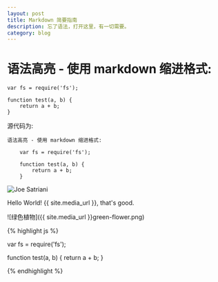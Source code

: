 ```yaml
---
layout: post
title: Markdown 简要指南
description: 忘了语法，打开这里，有一切需要。
category: blog
---
```


# 语法高亮 - 使用 markdown 缩进格式:
    
    var fs = require('fs');
    
    function test(a, b) {
        return a + b;
    }

源代码为:

    语法高亮 - 使用 markdown 缩进格式:
    
        var fs = require('fs');
        
        function test(a, b) {
            return a + b;
        }


![Joe Satriani](/images/guitarmaterial/joesatriani.jpg)

Hello World! {{ site.media_url }}, that's good.

![绿色植物]({{ site.media_url }}green-flower.png)

{% highlight js %}

var fs = require('fs');

function test(a, b) {
    return a + b;
}

{% endhighlight %}
